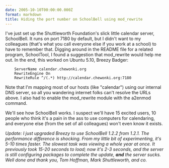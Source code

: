 ```yaml
---
date: 2005-10-10T00:00:00.000Z
format: markdown
title: Hiding the port number on SchoolBell using mod_rewrite
---
```


I've just set up the Shuttleworth Foundation's slick little calendar server, SchoolBell. It runs on port 7180 by default, but I didn't want to my colleagues (that's what you call everyone else if you work at a school) to have to remember that. Digging around in the README file for a related program, SchoolTool, I found a suggestion that mod_rewrite would help me out.
In the end, this worked on Ubuntu 5.10, Breezy Badger:

```(lang=apache)
    ServerName calendar.chewonki.org
    RewriteEngine On
    RewriteRule ^/(.*) http://calendar.chewonki.org:7180
```

Note that I'm mapping most of our hosts (like "calendar") using our internal DNS server, so all you wandering internet folks can't resolve the URLs above. I also had to enable the mod_rewrite module with the a2enmod command.

We'll see how SchoolBell works. I suspect we'll have 15 excited users, 10 people who think it's a pain in the ass to use computers for calendaring, and everyone else (from the set of all colleagues) won't even know it exists.

*Update: I just upgraded Breezy to use SchoolBell 1.2.2 from 1.2.1. The performance difference is shocking. From my little bit of experimenting, it's 5-10 times faster. The slowest task was viewing a whole year at once. It previously took 15-20 seconds to load; now it's 2-3 seconds, and the server is still configuring packages to complete the update, **and** the server sucks. Well done and thank you, Tom Hoffman, Mark Shuttleworth, and co.*
